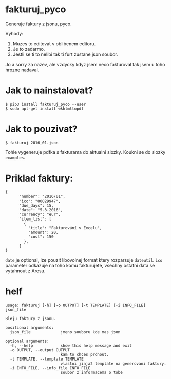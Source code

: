 # fakturuj_pyco
Generuje faktury z jsonu, pyco. 

Vyhody:

1. Muzes to editovat v oblibenem editoru. 
2. Je to zadarmo. 
3. Jestli se ti to nelibi tak ti furt zustane json soubor. 

Jo a sorry za nazev, ale vzdycky kdyz jsem neco fakturoval tak jsem u toho hrozne nadaval. 

Jak to nainstalovat? 
====================

```
$ pip3 install fakturuj_pyco --user
$ sudo apt-get install wkhtmltopdf
``` 



Jak to pouzivat?
================

```
$ fakturuj 2016_01.json 
```

Tohle vygeneruje pdfka s fakturama do aktualni slozky. Koukni se do slozky ``examples``.


Priklad faktury:
================


```
{
      "number": "2016/01",
      "ico": "00029947",
      "due_days": 15,
      "date": "5.3.2016",
      "currency": "eur",
      "item_list": [
        {
          "title": "Fakturování v Excelu",
          "amount": 20,
          "cost": 150
        },
      ]
}
```

``date`` je optional, lze pouzit libovolnej format ktery rozparsuje ``dateutil``.
``ico`` parameter odkazuje na toho komu fakturujete, vsechny ostatni data
se vytahnout z Aresu. 


helf
====

```
usage: fakturuj [-h] [-o OUTPUT] [-t TEMPLATE] [-i INFO_FILE] json_file

Bleju faktury z jsonu.

positional arguments:
  json_file             jmeno souboru kde mas json

optional arguments:
  -h, --help            show this help message and exit
  -o OUTPUT, --output OUTPUT
                        kam to chces prdnout.
  -t TEMPLATE, --template TEMPLATE
                        vlastni jinja2 template na generovani faktury.
  -i INFO_FILE, --info_file INFO_FILE
                        soubor z informacema o tobe
```